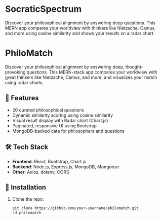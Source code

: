 # SocraticSpectrum
Discover your philosophical alignment by answering deep questions. This MERN app compares your worldview with thinkers like Nietzsche, Camus, and more using cosine similarity and shows your results on a radar chart.

# PhiloMatch

Discover your philosophical alignment by answering deep, thought-provoking questions. This MERN-stack app compares your worldview with great thinkers like Nietzsche, Camus, and more, and visualizes your match using radar charts.

## 🚀 Features

- 20 curated philosophical questions
- Dynamic similarity scoring using cosine similarity
- Visual result display with Radar chart (Chart.js)
- Paginated, responsive UI using Bootstrap
- MongoDB-backed data for philosophers and questions

## 🛠️ Tech Stack

- **Frontend**: React, Bootstrap, Chart.js
- **Backend**: Node.js, Express.js, MongoDB, Mongoose
- **Other**: Axios, dotenv, CORS

## 🔧 Installation

1. Clone the repo:
   ```bash
   git clone https://github.com/your-username/philomatch.git
   cd philomatch
